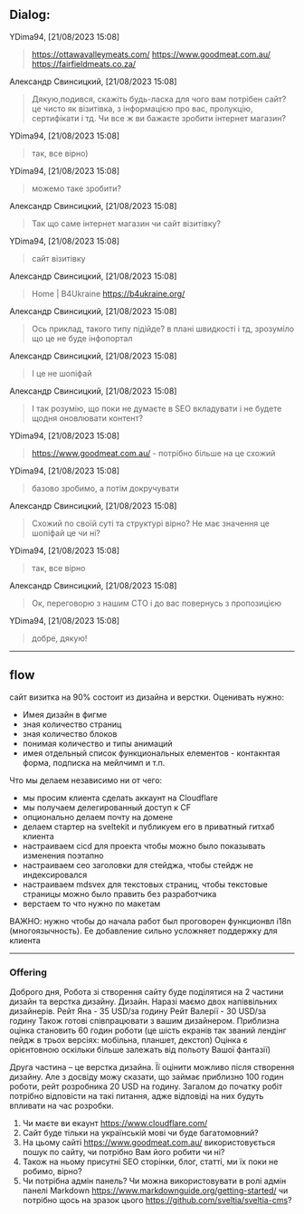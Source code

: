 ## Dialog:

YDima94, [21/08/2023 15:08]

>https://ottawavalleymeats.com/
> https://www.goodmeat.com.au/
> https://fairfieldmeats.co.za/

Александр Свинсицкий, [21/08/2023 15:08]

> Дякую,подився, скажіть будь-ласка для чого вам потрібен сайт? це чисто як візитівка, з інформацією про вас, пролукцію, сертифікати і тд. Чи все ж ви бажаєте зробити інтернет магазин?

YDima94, [21/08/2023 15:08]

> так, все вірно)

YDima94, [21/08/2023 15:08]

> можемо таке зробити?

Александр Свинсицкий, [21/08/2023 15:08]

> Так що саме інтернет магазин чи сайт візитівку?

YDima94, [21/08/2023 15:08]

> сайт візитівку

Александр Свинсицкий, [21/08/2023 15:08]

> Home | B4Ukraine
> https://b4ukraine.org/

Александр Свинсицкий, [21/08/2023 15:08]

> Ось приклад, такого типу підійде? в плані швидкості і тд, зрозуміло що це не буде інфопортал

Александр Свинсицкий, [21/08/2023 15:08]

> І це не шопіфай

Александр Свинсицкий, [21/08/2023 15:08]

> І так розумію, що поки не думаєте в SEO вкладувати і не будете щодня оновлювати контент?

YDima94, [21/08/2023 15:08]

> https://www.goodmeat.com.au/ - потрібно більше на це схожий

YDima94, [21/08/2023 15:08]

> базово зробимо, а потім докручувати

Александр Свинсицкий, [21/08/2023 15:08]

> Схожий по своїй суті та структурі вірно? Не має значення це шопіфай це чи ні?

YDima94, [21/08/2023 15:08]

> так, все вірно

Александр Свинсицкий, [21/08/2023 15:08]

> Ок, переговорю з нашим СТО і до вас повернусь з пропозицією

YDima94, [21/08/2023 15:08]

> добре, дякую!


---------

##  flow


сайт визитка на 90% состоит из дизайна и верстки. Оценивать нужно:
- Имея дизайн в фигме
- зная количество страниц
- зная количество блоков
- понимая количество и типы анимаций
- имея отдельный список функциональных елементов - контакнтая форма, подписка на мейлчимп и т.п.

Что мы делаем независимо ни от чего:
- мы просим клиента сделать аккаунт на Cloudflare
- мы получаем делегированный доступ к CF
- опционально делаем почту на домене
- делаем стартер на sveltekit и публикуем его в приватный гитхаб клиента
- настраиваем cicd для проекта чтобы можно было показывать изменения поэтапно
- настраиваем сео заголовки для стейджа, чтобы стейдж не индексировался
- настраиваем mdsvex для текстовых страниц, чтобы текстовые страницы можно было править без разработчика
- верстаем то что нужно по макетам

ВАЖНО: нужно чтобы до начала работ был проговорен функционвл i18n (многоязычность). Ее добавление сильно усложняет поддержку для клиента


------

### Offering

Доброго дня,
Робота зі створення сайту буде поділятися на 2 частини дизайн та верстка дизайну.
Дизайн. Наразі маємо двох напіввільних дизайнерів.
Рейт Яна - 35 USD/за годину
Рейт Валерії - 30 USD/за годину
Також готові співпрацювати з вашим дизайнером. 
Приблизна оцінка становить 60 годин роботи (це шість екранів так званий лендінг пейдж в трьох версіях: мобільна, планшет, декстоп)
Оцінка є орієнтовною оскільки більше залежать від  польоту Вашої фантазії)

Друга частина – це верстка дизайна.
Її оцінити можливо після створення дизайну. Але з досвіду можу сказати, що займає приблизно 100 годин роботи, рейт розробника 20 USD на годину. 
Загалом до початку робіт потрібно відповісти на такі питання, адже відповіді на них будуть впливати на час розробки.
1.  Чи маєте ви екаунт  https://www.cloudflare.com/ 
2.  Сайт буде тільки на українській мові чи буде багатомовний?
3.  На цьому сайті https://www.goodmeat.com.au/ використовується пошук по сайту, чи потрібно Вам його робити чи ні?
4.  Також на ньому присутні SEO сторінки, блог, статті, ми їх поки не робимо, вірно?
5.  Чи потрібна адмін панель? Чи можна використовувати в ролі адмін панелі Markdown https://www.markdownguide.org/getting-started/ чи потрібно щось на зразок цього https://github.com/sveltia/sveltia-cms?